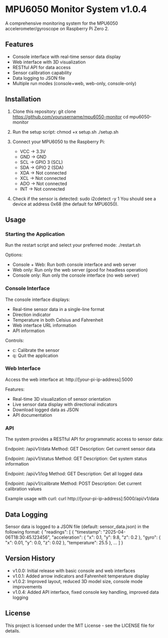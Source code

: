 # MPU6050 Monitor System v1.0.4

A comprehensive monitoring system for the MPU6050 accelerometer/gyroscope on Raspberry Pi Zero 2.

## Features

- Console interface with real-time sensor data display
- Web interface with 3D visualization
- RESTful API for data access
- Sensor calibration capability
- Data logging to JSON file
- Multiple run modes (console+web, web-only, console-only)

## Installation

1. Clone this repository:
   git clone https://github.com/yourusername/mpu6050-monitor
   cd mpu6050-monitor

2. Run the setup script:
   chmod +x setup.sh
   ./setup.sh

3. Connect your MPU6050 to the Raspberry Pi:
   - VCC → 3.3V
   - GND → GND
   - SCL → GPIO 3 (SCL)
   - SDA → GPIO 2 (SDA)
   - XDA → Not connected
   - XCL → Not connected
   - ADO → Not connected
   - INT → Not connected

4. Check if the sensor is detected:
   sudo i2cdetect -y 1
   You should see a device at address 0x68 (the default for MPU6050).

## Usage

### Starting the Application

Run the restart script and select your preferred mode:
./restart.sh

Options:
- Console + Web: Run both console interface and web server
- Web only: Run only the web server (good for headless operation)
- Console only: Run only the console interface (no web server)

### Console Interface

The console interface displays:
- Real-time sensor data in a single-line format
- Direction indicator
- Temperature in both Celsius and Fahrenheit
- Web interface URL information
- API information

Controls:
- c: Calibrate the sensor
- q: Quit the application

### Web Interface

Access the web interface at:
http://[your-pi-ip-address]:5000

Features:
- Real-time 3D visualization of sensor orientation
- Live sensor data display with directional indicators
- Download logged data as JSON
- API documentation

### API

The system provides a RESTful API for programmatic access to sensor data:

Endpoint: /api/v1/data
Method: GET
Description: Get current sensor data

Endpoint: /api/v1/status
Method: GET
Description: Get system status information

Endpoint: /api/v1/log
Method: GET
Description: Get all logged data

Endpoint: /api/v1/calibrate
Method: POST
Description: Get current calibration values

Example usage with curl:
curl http://[your-pi-ip-address]:5000/api/v1/data

## Data Logging

Sensor data is logged to a JSON file (default: sensor_data.json) in the following format:
{
  "readings": [
    {
      "timestamp": "2025-04-06T18:30:45.123456",
      "acceleration": { "x": 0.1, "y": 9.8, "z": 0.2 },
      "gyro": { "x": 0.01, "y": 0.0, "z": 0.02 },
      "temperature": 25.5
    },
    ...
  ]
}

## Version History

- v1.0.0: Initial release with basic console and web interfaces
- v1.0.1: Added arrow indicators and Fahrenheit temperature display
- v1.0.2: Improved layout, reduced 3D model size, console mode improvements
- v1.0.4: Added API interface, fixed console key handling, improved data logging

## License

This project is licensed under the MIT License - see the LICENSE file for details.
